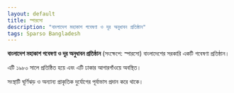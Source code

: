 ```yaml
---
layout: default
title: স্পারসো
description: "বাংলাদেশ মহাকাশ গবেষণা ও দূর অনুধাবন প্রতিষ্ঠান"
tags: Sparso Bangladesh
---
```


**বাংলাদেশ মহাকাশ গবেষণা ও দূর অনুধাবন প্রতিষ্ঠান** (সংক্ষেপে: স্পারসো) বাংলাদেশের সরকারি একটি গবেষণা প্রতিষ্ঠান।

এটি ১৯৮০ সালে প্রতিষ্ঠিত হয়ে এবং এটি ঢাকার আগারগাঁওয়ে অবস্থিত।

সংস্থাটি ঘূর্ণিঝড় ও অন্যান্য প্রাকৃতিক দুর্যোগের পূর্বাভাস প্রদান করে থাকে।
